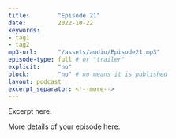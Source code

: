 ```yaml
---
title:        "Episode 21"
date:         2022-10-22 
keywords:
- tag1
- tag2
mp3-url:      "/assets/audio/Episode21.mp3"
episode-type: full # or "trailer"
explicit:     "no"
block:        "no" # no means it is published
layout: podcast
excerpt_separator: <!--more-->
---
```

Excerpt here.
<!--more-->

More details of your episode here.
